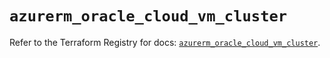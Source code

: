 # `azurerm_oracle_cloud_vm_cluster`

Refer to the Terraform Registry for docs: [`azurerm_oracle_cloud_vm_cluster`](https://registry.terraform.io/providers/hashicorp/azurerm/4.38.0/docs/resources/oracle_cloud_vm_cluster).
